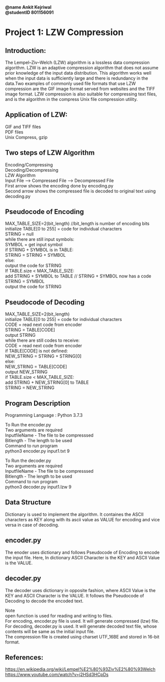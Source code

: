 **@name Ankit Kejriwal<br />
@studentID 801156091**

# Project 1: LZW Compression<br />
## **Introduction:**<br />
The Lempel–Ziv–Welch (LZW) algorithm is a lossless data compression algorithm. LZW is an adaptive compression algorithm that does not assume prior knowledge of the input data distribution. This algorithm works well when the input data is sufficiently large and there is redundancy in the data.Two examples of commonly used file formats that use LZW compression are the GIF image format served from websites and the TIFF image format. LZW compression is also suitable for compressing text files, and is the algorithm in the compress Unix file compression utility.

## **Application of LZW:**<br />
GIF and TIFF files<br />
PDF files<br />
Unix Compress, gzip<br />

## **Two steps of LZW Algorithm**<br />
Encoding/Compressing<br />
Decoding/Decompressing<br />
LZW Algorithm<br />
Input File --> Compressed File --> Decompressed File<br />
First arrow shows the encoding done by encoding.py<br />
Second arrow shows the compressed file is decoded to original text using decoding.py<br />

## **Pseudocode of Encoding**<br />
MAX_TABLE_SIZE=2(bit_length) //bit_length is number of encoding bits<br />
initialize TABLE[0 to 255] = code for individual characters <br />
STRING = null <br />
while there are still input symbols: <br />
SYMBOL = get input symbol <br />
if STRING + SYMBOL is in TABLE: <br />
STRING = STRING + SYMBOL <br />
else: <br />
output the code for STRING <br />
If TABLE.size < MAX_TABLE_SIZE: <br />
add STRING + SYMBOL to TABLE // STRING + SYMBOL now has a code <br />
STRING = SYMBOL <br />
output the code for STRING <br />

## **Pseudocode of Decoding**<br />
MAX_TABLE_SIZE=2(bit_length) <br />
initialize TABLE[0 to 255] = code for individual characters <br />
CODE = read next code from encoder <br />
STRING = TABLE[CODE] <br />
output STRING <br />
while there are still codes to receive: <br />
CODE = read next code from encoder <br />
if TABLE[CODE] is not defined: <br />
NEW_STRING = STRING + STRING[0] <br />
else: <br />
NEW_STRING = TABLE[CODE] <br />
output NEW_STRING <br />
if TABLE.size < MAX_TABLE_SIZE: <br />
add STRING + NEW_STRING[0] to TABLE <br />
STRING = NEW_STRING <br />

## **Program Description**<br />
Programming Language : Python 3.7.3 <br />

To Run the encoder.py <br />
Two arguments are required <br />
InputfileName - The file to be compresssed <br />
Bitlength - The length to be used <br />
Command to run program <br />
python3 encoder.py input1.txt 9 <br />

To Run the decoder.py <br />
Two arguments are required <br />
InputfileName - The file to be compresssed <br />
Bitlength - The length to be used <br />
Command to run program <br />
python3 decoder.py input1.lzw 9 <br />

## **Data Structure**<br />
Dictionary is used to implement the algorithm. It containes the ASCII characters as KEY along with its ascii value as VALUE for encoding and vice versa in case of decoding.

## **encoder.py**<br />
The enoder uses dictionary and follows Pseudocode of Encoding to encode the input file. Here, In dictionary ASCII Character is the KEY and ASCII Value is the VALUE.
## **decoder.py**<br />
The decoder uses dictionary in opposite fashion, where ASCII Value is the KEY and ASCII Character is the VALUE. It follows the Pseudocode of Decoding to decode the encoded text.

Note <br />
open function is used for reading and writing to files. <br />
For encoding, encoder.py file is used. It will generate compressed (lzw) file. <br />
For decoding, decoder.py is used. It will generate decoded text file, whose contents will be same as the initial input file. <br />
The compression file is created using charset UTF_16BE and stored in 16-bit format.<br />

## **References:**<br />
https://en.wikipedia.org/wiki/Lempel%E2%80%93Ziv%E2%80%93Welch <br />
https://www.youtube.com/watch?v=j2HSd3HCpDs <br />
